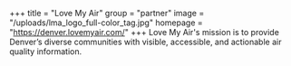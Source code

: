 +++
title = "Love My Air"
group = "partner"
image = "/uploads/lma_logo_full-color_tag.jpg"
homepage = "https://denver.lovemyair.com/"
+++
Love My Air's mission is to provide Denver’s diverse communities with visible, accessible, and actionable air quality information.
